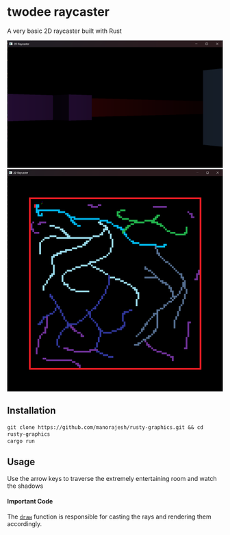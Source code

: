 # twodee raycaster
A very basic 2D raycaster built with Rust

![Demo picture](https://github.com/manorajesh/rusty-graphics/blob/perlin_map_gen/images/demo1.png)
![Demo picture](https://github.com/manorajesh/rusty-graphics/blob/perlin_map_gen/images/demo2.png)

## Installation
```
git clone https://github.com/manorajesh/rusty-graphics.git && cd rusty-graphics
cargo run
```

## Usage
Use the arrow keys to traverse the extremely entertaining room and watch the shadows

#### Important Code
The [`draw`](https://github.com/manorajesh/rusty-graphics/blob/cdf31fba1238801ae4804fe2ce98fec9d935985d/src/raycaster.rs#L147-L207) function is responsible for casting the rays and rendering them accordingly.
